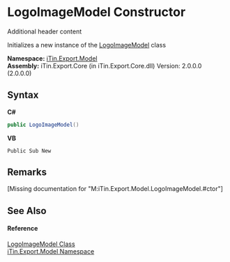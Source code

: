 # LogoImageModel Constructor 
Additional header content 

Initializes a new instance of the <a href="T_iTin_Export_Model_LogoImageModel">LogoImageModel</a> class

**Namespace:**&nbsp;<a href="N_iTin_Export_Model">iTin.Export.Model</a><br />**Assembly:**&nbsp;iTin.Export.Core (in iTin.Export.Core.dll) Version: 2.0.0.0 (2.0.0.0)

## Syntax

**C#**<br />
``` C#
public LogoImageModel()
```

**VB**<br />
``` VB
Public Sub New
```


## Remarks
\[Missing <remarks> documentation for "M:iTin.Export.Model.LogoImageModel.#ctor"\]

## See Also


#### Reference
<a href="T_iTin_Export_Model_LogoImageModel">LogoImageModel Class</a><br /><a href="N_iTin_Export_Model">iTin.Export.Model Namespace</a><br />